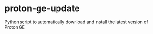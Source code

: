 # proton-ge-update
 Python script to automatically download and install the latest version of Proton GE
